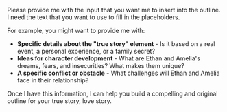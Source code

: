 Please provide me with the input that you want me to insert into the outline. I need the text that you want to use to fill in the placeholders. 

For example, you might want to provide me with:

* **Specific details about the "true story" element** - Is it based on a real event, a personal experience, or a family secret? 
* **Ideas for character development** - What are Ethan and Amelia's dreams, fears, and insecurities? What makes them unique?
* **A specific conflict or obstacle** - What challenges will Ethan and Amelia face in their relationship?

Once I have this information, I can help you build a compelling and original outline for your true story, love story. 
